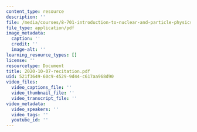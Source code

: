 ```yaml
---
content_type: resource
description: ''
file: /media/courses/8-701-introduction-to-nuclear-and-particle-physics-fall-2020/2020-10-07-recitation.pdf
file_type: application/pdf
image_metadata:
  caption: ''
  credit: ''
  image-alt: ''
learning_resource_types: []
license: ''
resourcetype: Document
title: 2020-10-07-recitation.pdf
uid: 521f3649-60c9-4529-9d44-c617aa968d90
video_files:
  video_captions_file: ''
  video_thumbnail_file: ''
  video_transcript_file: ''
video_metadata:
  video_speakers: ''
  video_tags: ''
  youtube_id: ''
---
```

